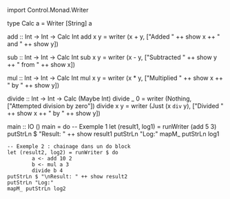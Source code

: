 import Control.Monad.Writer

type Calc a = Writer [String] a

add :: Int -> Int -> Calc Int
add x y = writer (x + y, ["Added " ++ show x ++ " and " ++ show y])

sub :: Int -> Int -> Calc Int
sub x y = writer (x - y, ["Subtracted " ++ show y ++ " from " ++ show x])

mul :: Int -> Int -> Calc Int
mul x y = writer (x * y, ["Multiplied " ++ show x ++ " by " ++ show y])

divide :: Int -> Int -> Calc (Maybe Int)
divide _ 0 = writer (Nothing, ["Attempted division by zero"])
divide x y = writer (Just (x `div` y), ["Divided " ++ show x ++ " by " ++ show y])

main :: IO ()
main = do
    -- Exemple 1
    let (result1, log1) = runWriter (add 5 3)
    putStrLn $ "Result: " ++ show result1
    putStrLn "Log:"
    mapM_ putStrLn log1

    -- Exemple 2 : chainage dans un do block
    let (result2, log2) = runWriter $ do
            a <- add 10 2
            b <- mul a 3
            divide b 4
    putStrLn $ "\nResult: " ++ show result2
    putStrLn "Log:"
    mapM_ putStrLn log2

